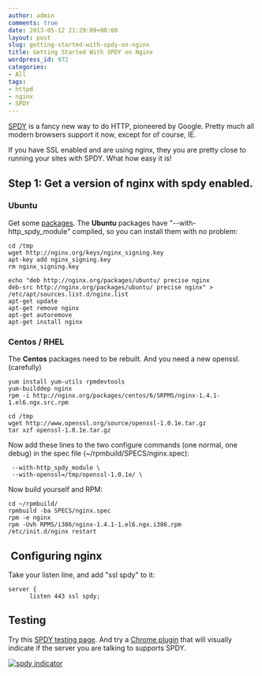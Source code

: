 ```yaml
---
author: admin
comments: true
date: 2013-05-12 21:29:09+00:00
layout: post
slug: getting-started-with-spdy-on-nginx
title: Getting Started With SPDY on Nginx
wordpress_id: 972
categories:
- All
tags:
- httpd
- nginx
- SPDY
---
```


[SPDY](http://en.wikipedia.org/wiki/SPDY) is a fancy new way to do HTTP, pioneered by Google. Pretty much all modern browsers support it now, except for of course, IE.

If you have SSL enabled and are using nginx, they you are pretty close to running your sites with SPDY. What how easy it is!


## Step 1: Get a version of nginx with spdy enabled.




### Ubuntu


Get some [packages](http://nginx.org/en/linux_packages.html). The **Ubuntu** packages have "--with-http_spdy_module" compiled, so you can install them with no problem:

    
    cd /tmp
    wget http://nginx.org/keys/nginx_signing.key
    apt-key add nginx_signing.key
    rm nginx_signing.key
    
    echo "deb http://nginx.org/packages/ubuntu/ precise nginx
    deb-src http://nginx.org/packages/ubuntu/ precise nginx" > /etc/apt/sources.list.d/nginx.list
    apt-get update
    apt-get remove nginx
    apt-get autoremove
    apt-get install nginx




### Centos / RHEL


The **Centos** packages need to be rebuilt. And you need a new openssl. (carefully)

    
    yum install yum-utils rpmdevtools
    yum-builddep nginx
    rpm -i http://nginx.org/packages/centos/6/SRPMS/nginx-1.4.1-1.el6.ngx.src.rpm
    
    cd /tmp
    wget http://www.openssl.org/source/openssl-1.0.1e.tar.gz
    tar xzf openssl-1.0.1e.tar.gz


Now add these lines to the two configure commands (one normal, one debug) in the spec file (~/rpmbuild/SPECS/nginx.spec):

    
     --with-http_spdy_module \
     --with-openssl=/tmp/openssl-1.0.1e/ \


Now build yourself and RPM:

    
    cd ~/rpmbuild/
    rpmbuild -ba SPECS/nginx.spec
    rpm -e nginx
    rpm -Uvh RPMS/i386/nginx-1.4.1-1.el6.ngx.i386.rpm
    /etc/init.d/nginx restart




##  Configuring nginx


Take your listen line, and add "ssl spdy" to it:

    
    server {
          listen 443 ssl spdy;




## Testing


Try this [SPDY testing page](http://spdycheck.org/#xkyle.com).
And try a [Chrome plugin](https://chrome.google.com/webstore/detail/spdy-indicator/mpbpobfflnpcgagjijhmgnchggcjblin?hl=en) that will visually indicate if the server you are talking to supports SPDY.

[![spdy indicator](https://xkyle.com/wp-content/uploads/Screenshot-from-2013-05-16-174759.png)](https://xkyle.com/wp-content/uploads/Screenshot-from-2013-05-16-174759.png)
